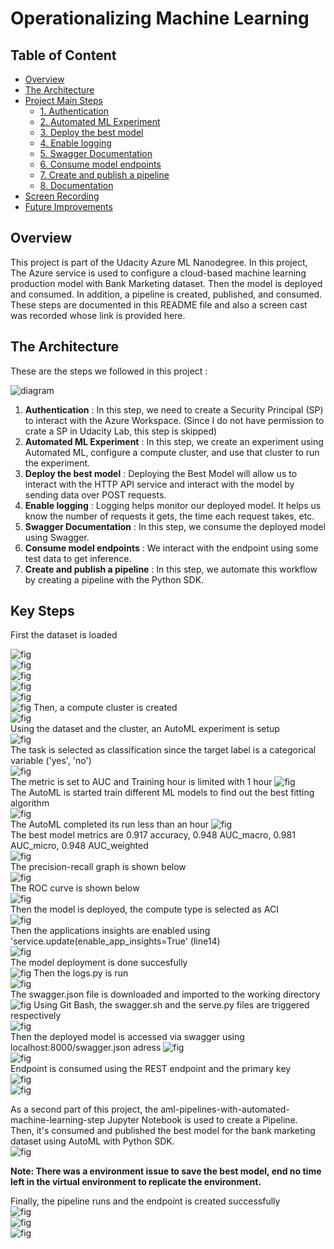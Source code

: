 # Operationalizing Machine Learning

## Table of Content
* [Overview](#overview)
* [The Architecture](#the-architecture)
* [Project Main Steps](#key-steps)
    * [1. Authentication](#authentication)
    * [2. Automated ML Experiment](#automated-ml-experiment)
    * [3. Deploy the best model](#deploy-the-best-model)
    * [4. Enable logging](#enable-logging)
    * [5. Swagger Documentation](#swagger-documentation)
    * [6. Consume model endpoints](#consume-model-endpoints)
    * [7. Create and publish a pipeline](#create-and-publish-a-pipeline)
    * [8. Documentation](#documentation)
* [Screen Recording](#screen-recording)
* [Future Improvements](#future-improvements)

## Overview
This project is part of the Udacity Azure ML Nanodegree.
In this project, The Azure service is used to configure a cloud-based machine learning production model with Bank Marketing dataset. Then the model is deployed and consumed. In addition, a pipeline is created, published, and consumed. These steps are documented in this README file and also a screen cast was recorded whose link is provided here.

## The Architecture
These are the steps we followed in this project :

![diagram](img/architecture.png)

1. **Authentication** : In this step, we need to create a Security Principal (SP) to interact with the Azure Workspace. (Since I do not have permission to crate a SP in Udacity Lab, this step is skipped)
2. **Automated ML Experiment** : In this step, we create an experiment using Automated ML, configure a compute cluster, and use that cluster to run the experiment.
3. **Deploy the best model** : Deploying the Best Model will allow us to interact with the HTTP API service and interact with the model by sending data over POST requests.
4. **Enable logging** : Logging helps monitor our deployed model. It helps us know the number of requests it gets, the time each request takes, etc.
5. **Swagger Documentation** : In this step, we consume the deployed model using Swagger.
6. **Consume model endpoints** : We interact with the endpoint using some test data to get inference.
7. **Create and publish a pipeline** : In this step, we automate this workflow by creating a pipeline with the Python SDK.

## Key Steps  
First the dataset is loaded

![fig](img/fig01.png)  
![fig](img/fig02.png)  
![fig](img/fig03.png)  
![fig](img/fig04.png)  
![fig](img/fig05.png)  
![fig](img/fig06.png)
Then, a compute cluster is created  
![fig](img/fig07.png)  
Using the dataset and the cluster, an AutoML experiment is setup  
![fig](img/fig08.png)  
The task is selected as classification since the target label is a categorical variable ('yes', 'no')  
![fig](img/fig09.png)  
The metric is set to AUC and Training hour is limited with 1 hour 
![fig](img/fig10.png)  
The AutoML is started train different ML models to find out the best fitting algorithm  
![fig](img/fig11.png)  
The AutoML completed its run less than an hour
![fig](img/fig12.png)  
The best model metrics are 0.917 accuracy, 0.948 AUC_macro, 0.981 AUC_micro, 0.948 AUC_weighted  
![fig](img/fig13.png)  
The precision-recall graph is shown below  
![fig](img/fig14.png)  
The ROC curve is shown below  
![fig](img/fig15.png)  
Then the model is deployed, the compute type is selected as ACI  
![fig](img/fig16.png)  
Then the applications insights are enabled using 'service.update(enable_app_insights=True' (line14)  
![fig](img/fig17.png)  
The model deployment is done succesfully  
![fig](img/fig18.png)
Then the logs.py is run  
![fig](img/fig19.png)  
The swagger.json file is downloaded and imported to the working directory  
![fig](img/fig20.png)
Using Git Bash, the swagger.sh and the serve.py files are triggered respectively  
![fig](img/fig21.png)  
Then the deployed model is accessed via swagger using localhost:8000/swagger.json adress
![fig](img/fig22.png)  
![fig](img/fig23.png)  
Endpoint is consumed using the REST endpoint and the primary key  
![fig](img/fig24.png)  
![fig](img/fig25.png)  

As a second part of this project, the aml-pipelines-with-automated-machine-learning-step Jupyter Notebook is used to create a Pipeline.  
Then, it's consumed and published the best model for the bank marketing dataset using AutoML with Python SDK.  
![fig](img/fig26.png)  

**Note: There was a environment issue to save the best model, end no time left in the virtual environment to replicate the environment.**

Finally, the pipeline runs and the endpoint is created successfully  
![fig](img/fig27.png)  
![fig](img/fig28.png)  
![fig](img/fig29.png)  


